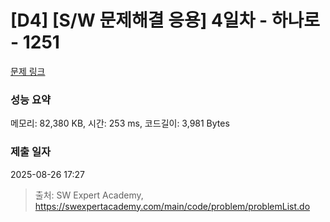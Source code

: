 # [D4] [S/W 문제해결 응용] 4일차 - 하나로 - 1251 

[문제 링크](https://swexpertacademy.com/main/code/problem/problemDetail.do?contestProbId=AV15StKqAQkCFAYD) 

### 성능 요약

메모리: 82,380 KB, 시간: 253 ms, 코드길이: 3,981 Bytes

### 제출 일자

2025-08-26 17:27



> 출처: SW Expert Academy, https://swexpertacademy.com/main/code/problem/problemList.do